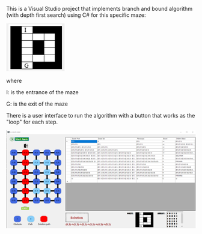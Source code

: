This is a Visual Studio project that implements branch and bound algorithm (with depth first search) using C# for this specific maze:


![](IMAGES/MAZE.png)

where

I: is the entrance of the maze

G: is the exit of the maze

There is a user interface to run the algorithm with a button that works as the "loop" for each step.

![](IMAGES/Screenshot.png)
